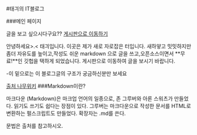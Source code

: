 #태긔의 IT블로그

###메인 페이지

글을 보고 싶으시다구요??
[게시판으로 이동하기]()


안녕하세요>.< 태긔입니다.
이곳은 제가 새로 자로잡은 터입니다.
새하얗고 밋밋하지만 좀더 자유도를
높이고,작성도 쉬운 markdown 으로
글을 쓰고,오픈소스이면서 **무료!**인
깃헙을 택하게 되었습니다.
게시판으로 이동하여 글을 보시기 바랍니다.

-이 밑으로는 이 블로그글의 구조가 궁금하신분만 보세요


[출처 나무위키](https://namu.wiki/w/%EB%A7%88%ED%81%AC%EB%8B%A4%EC%9A%B4)
###Markdown이란?

마크다운 (Markdown)은 마크업 언어의 일종으로,
 존 그루버와 아론 스워츠가 만들었다.
읽기도 쓰기도 쉽다는 장점이 있다.
그루버는 마크다운으로 작성한 문서를 HTML로 변환하는
펄스크립트도 만들었다.
확장자는 .md를 쓴다.

문법은 출처를 참고하시오.
